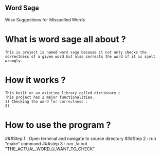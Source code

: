 ## Word Sage
Wise Suggestions for Misspelled Words

# What is word sage all about ?
    This is project is named word sage because it not only checks the correctness of a given word but also corrects the word if it is spelt wrongly.

# How it works ?
    This built on an existing library called dictionary.c
    This project has 2 major functionalities.
    1) Checking the word for correctness : 
    2)

# How to use the program ?
###Step 1 : Open terminal and navigate to source directory
###Step 2 : run "make" command
###step 3 : run ./a.out "THE_ACTUAL_WORD_U_WANT_TO_CHECK"
